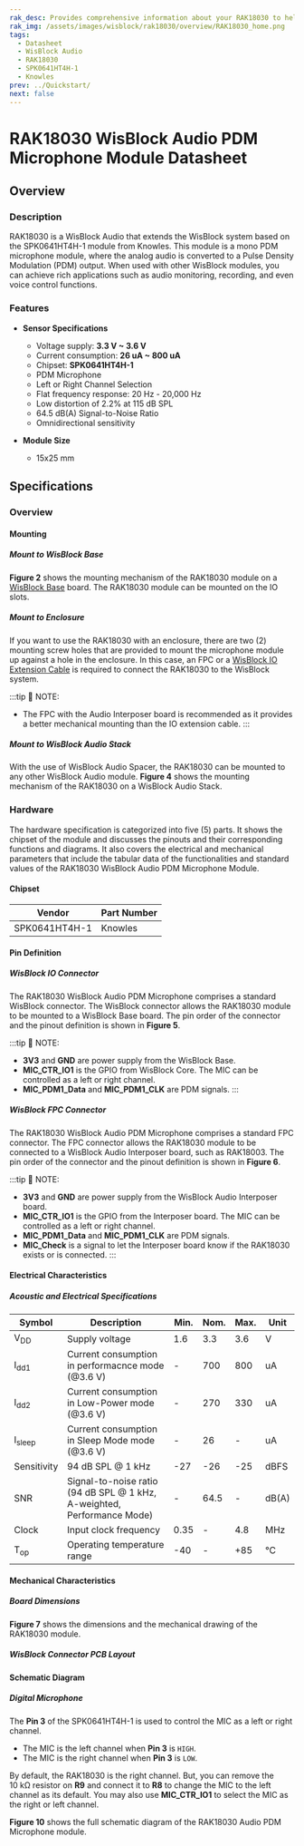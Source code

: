```yaml
---
rak_desc: Provides comprehensive information about your RAK18030 to help you use it. This information includes technical specifications, characteristics, and requirements, and it also discusses the device components.
rak_img: /assets/images/wisblock/rak18030/overview/RAK18030_home.png
tags:
  - Datasheet
  - WisBlock Audio
  - RAK18030
  - SPK0641HT4H-1
  - Knowles
prev: ../Quickstart/
next: false
---
```


# RAK18030 WisBlock Audio PDM Microphone Module Datasheet

## Overview

### Description

RAK18030 is a WisBlock Audio that extends the WisBlock system based on the SPK0641HT4H-1 module from Knowles. This module is a mono PDM microphone module, where the analog audio is converted to a Pulse Density Modulation (PDM) output. When used with other WisBlock modules, you can achieve rich applications such as audio monitoring, recording, and even voice control functions.

### Features

* **Sensor Specifications**
    * Voltage supply: **3.3&nbsp;V ~ 3.6&nbsp;V**
    * Current consumption: **26&nbsp;uA ~ 800&nbsp;uA**
    * Chipset: **SPK0641HT4H-1**
    * PDM Microphone
    * Left or Right Channel Selection
    * Flat frequency response: 20&nbsp;Hz - 20,000&nbsp;Hz
    * Low distortion of 2.2% at 115&nbsp;dB SPL
    * 64.5&nbsp;dB(A) Signal-to-Noise Ratio
    * Omnidirectional sensitivity
    
* **Module Size**
    * 15x25&nbsp;mm

## Specifications

### Overview

<rk-img
  src="/assets/images/wisblock/rak18030/datasheet/rak18030.png"
  width="40%"
  caption="RAK18030 WisBlock Audio PDM Microphone Module top and bottom view"
/>

#### Mounting

##### Mount to WisBlock Base

**Figure 2** shows the mounting mechanism of the RAK18030 module on a [WisBlock Base](https://docs.rakwireless.com/Product-Categories/WisBlock/#wisblock-base) board. The RAK18030 module can be mounted on the IO slots.

<rk-img
  src="/assets/images/wisblock/rak18030/datasheet/rak18030-mount.png"
  width="50%"
  caption="RAK18030 mount to WisBlock Base"
/>

##### Mount to Enclosure

If you want to use the RAK18030 with an enclosure, there are two (2) mounting screw holes that are provided to mount the microphone module up against a hole in the enclosure. In this case, an FPC or a [WisBlock IO Extension Cable](/Product-Categories/WisBlock/RAK19008/Overview/) is required to connect the RAK18030 to the WisBlock system.

:::tip 📝 NOTE:
- The FPC with the Audio Interposer board is recommended as it provides a better mechanical mounting than the IO extension cable.
:::

<rk-img
  src="/assets/images/wisblock/rak18030/datasheet/rak18030-enclosure.png"
  width="50%"
  caption="RAK18030 mount to the enclosure"
/>

##### Mount to WisBlock Audio Stack

With the use of WisBlock Audio Spacer, the RAK18030 can be mounted to any other WisBlock Audio module. **Figure 4** shows the mounting mechanism of the RAK18030 on a WisBlock Audio Stack.

<rk-img
  src="/assets/images/wisblock/rak18030/datasheet/rak18030-audiostack.png"
  width="50%"
  caption="RAK18030 mount to WisBlock Audio Stack"
/>

### Hardware

The hardware specification is categorized into five (5) parts. It shows the chipset of the module and discusses the pinouts and their corresponding functions and diagrams. It also covers the electrical and mechanical parameters that include the tabular data of the functionalities and standard values of the RAK18030 WisBlock Audio PDM Microphone Module.


#### Chipset

| Vendor        | Part Number |
| ------------- | ----------- |
| SPK0641HT4H-1 | Knowles     |

#### Pin Definition

##### WisBlock IO Connector

The RAK18030 WisBlock Audio PDM Microphone comprises a standard WisBlock connector. The WisBlock connector allows the RAK18030 module to be mounted to a WisBlock Base board. The pin order of the connector and the pinout definition is shown in **Figure 5**.

<rk-img
  src="/assets/images/wisblock/rak18030/datasheet/rak18030-pinout.png"
  width="70%"
  caption="RAK18030 WisBlock Module pinout diagram"
/>

:::tip 📝 NOTE:
- **3V3** and **GND** are power supply from the WisBlock Base.
- **MIC_CTR_IO1** is the GPIO from WisBlock Core. The MIC can be controlled as a left or right channel.
- **MIC_PDM1_Data** and **MIC_PDM1_CLK** are PDM signals.
:::

##### WisBlock FPC Connector

The RAK18030 WisBlock Audio PDM Microphone comprises a standard FPC connector. The FPC connector allows the RAK18030 module to be connected to a WisBlock Audio Interposer board, such as RAK18003. The pin order of the connector and the pinout definition is shown in **Figure 6**.

<rk-img
  src="/assets/images/wisblock/rak18030/datasheet/rak18030-fpc.png"
  width="40%"
  caption="RAK18030 FPC connector pinout diagram"
/>

:::tip 📝 NOTE:
- **3V3** and **GND** are power supply from the WisBlock Audio Interposer board.
- **MIC_CTR_IO1** is the GPIO from the Interposer board. The MIC can be controlled as a left or right channel.
- **MIC_PDM1_Data** and **MIC_PDM1_CLK** are PDM signals.
- **MIC_Check** is a signal to let the Interposer board know if the RAK18030 exists or is connected.
:::


#### Electrical Characteristics

##### Acoustic and Electrical Specifications

| Symbol            | Description                                                                       | Min. | Nom. | Max. | Unit  |
| ----------------- | --------------------------------------------------------------------------------- | ---- | ---- | ---- | ----- |
| V<sub>DD</sub>    | Supply voltage                                                                    | 1.6  | 3.3  | 3.6  | V     |
| I<sub>dd1</sub>   | Current consumption in performacnce mode (@3.6&nbsp;V)                            | -    | 700  | 800  | uA    |
| I<sub>dd2</sub>   | Current consumption in Low-Power mode (@3.6&nbsp;V)                               | -    | 270  | 330  | uA    |
| I<sub>sleep</sub> | Current consumption in Sleep Mode mode (@3.6&nbsp;V)                              | -    | 26   | -    | uA    |
| Sensitivity       | 94&nbsp;dB SPL @ 1&nbsp;kHz                                                       | -27  | -26  | -25  | dBFS  |
| SNR               | Signal-to-noise ratio (94&nbsp;dB SPL @ 1&nbsp;kHz, A-weighted, Performance Mode) | -    | 64.5 | -    | dB(A) |
| Clock             | Input clock frequency                                                             | 0.35 | -    | 4.8  | MHz   |
| T<sub>op</sub>    | Operating temperature range                                                       | -40  | -    | +85  | °C    |

#### Mechanical Characteristics

##### Board Dimensions

**Figure 7** shows the dimensions and the mechanical drawing of the RAK18030 module.   

<rk-img
  src="/assets/images/wisblock/rak18030/datasheet/rak18030-dim.png"
  width="60%"
  caption="RAK18030 WisBlock Sensor mechanical drawing"
/>

##### WisBlock Connector PCB Layout

<rk-img
  src="/assets/images/wisblock/rak18030/datasheet/wisblock-conn.png"
  width="100%"
  caption="WisBlock Connector PCB footprint and recommendations"
/>


#### Schematic Diagram

##### Digital Microphone

The **Pin 3** of the SPK0641HT4H-1 is used to control the MIC as a left or right channel. 

- The MIC is the left channel when **Pin 3** is `HIGH`.
- The MIC is the right channel when **Pin 3** is `LOW`. 

By default, the RAK18030 is the right channel. But, you can remove the 10&nbsp;kΩ resistor on **R9** and connect it to **R8** to change the MIC to the left channel as its default. You may also use **MIC_CTR_IO1** to select the MIC as the right or left channel.  

<rk-img
  src="/assets/images/wisblock/rak18030/datasheet/rak18030-mic.png"
  width="60%"
  caption="RAK18030 WisBlock Digital Microphone schematic diagram"
/>

**Figure 10** shows the full schematic diagram of the RAK18030 Audio PDM Microphone module.

<rk-img
  src="/assets/images/wisblock/rak18030/datasheet/rak18030-schem.png"
  width="100%"
  caption="RAK18030 schematic diagram"
/>

